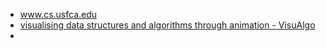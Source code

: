 
- www.cs.usfca.edu
- [visualising data structures and algorithms through animation - VisuAlgo](https://visualgo.net/en)
- 